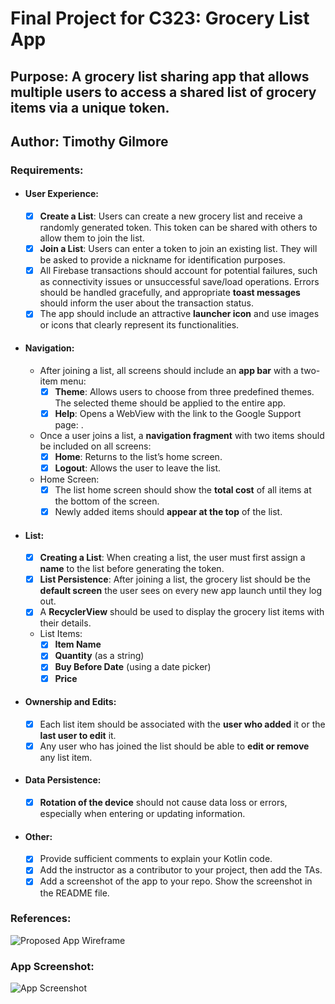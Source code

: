# Final Project for C323: Grocery List App
## Purpose: A grocery list sharing app that allows multiple users to access a shared list of grocery items via a unique token.
## Author: Timothy Gilmore

### Requirements:
- #### User Experience:
   - [x] **Create a List**: Users can create a new grocery list and receive a randomly generated token. This token can be shared with others to allow them to join the list.
   - [x] **Join a List**: Users can enter a token to join an existing list. They will be asked to provide a nickname for identification purposes.
   - [x] All Firebase transactions should account for potential failures, such as connectivity issues or unsuccessful save/load operations. Errors should be handled gracefully, and appropriate **toast messages** should inform the user about the transaction status.
   - [x] The app should include an attractive **launcher icon** and use images or icons that clearly represent its functionalities.
- #### Navigation:
   - After joining a list, all screens should include an **app bar** with a two-item menu:
      - [x] **Theme**: Allows users to choose from three predefined themes. The selected theme should be applied to the entire app.
      - [x] **Help**: Opens a WebView with the link to the Google Support page: [](https://support.google.com/android/#topic=7313011).
   - Once a user joins a list, a **navigation fragment** with two items should be included on all screens:
      - [x] **Home**: Returns to the list’s home screen.
      - [x] **Logout**: Allows the user to leave the list.
   - Home Screen:
      - [x] The list home screen should show the **total cost** of all items at the bottom of the screen.
      - [x] Newly added items should **appear at the top** of the list.
- #### List:
   - [x] **Creating a List**: When creating a list, the user must first assign a **name** to the list before generating the token.
   - [x] **List Persistence**: After joining a list, the grocery list should be the **default screen** the user sees on every new app launch until they log out.
   - [x] A **RecyclerView** should be used to display the grocery list items with their details.
   - List Items:
      - [x] **Item Name**
      - [x] **Quantity** (as a string)
      - [x] **Buy Before Date** (using a date picker)
      - [x] **Price**
- #### Ownership and Edits:
   - [x] Each list item should be associated with the **user who added** it or the **last user to edit** it.
   - [x] Any user who has joined the list should be able to **edit or remove** any list item.
- #### Data Persistence:
   - [x] **Rotation of the device** should not cause data loss or errors, especially when entering or updating information.
- #### Other:
   - [x] Provide sufficient comments to explain your Kotlin code.
   - [x] Add the instructor as a contributor to your project, then add the TAs.
   - [x] Add a screenshot of the app to your repo. Show the screenshot in the README file.

### References:
![Proposed App Wireframe](https://github.com/gilmore-ec/323-Grocery-List/blob/development/assets/Final_Project_Wireframe.PNG?raw=true)

### App Screenshot:

![App Screenshot](https://github.com/gilmore-ec/323-Grocery-List/blob/development/assets/app_screenshot.PNG?raw=true)
